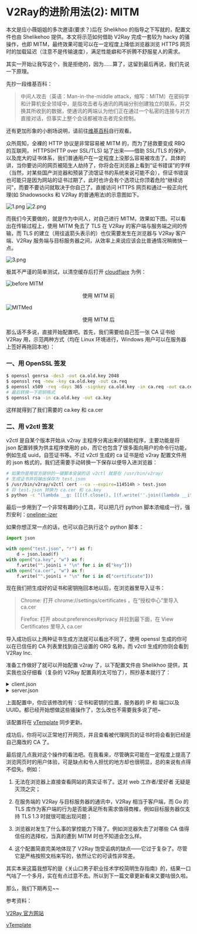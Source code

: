 V2Ray的进阶用法(2): MITM
===================

本文是应小薇姐姐的多次邀请(要求？)后在 Shelikhoo 的指导之下写就的，配置文件也由 Shelikehoo 提供。本文将示范如何借助 V2Ray 完成一套较为 hacky 的骚操作，也即 MITM，最终效果可能可以在一定程度上降低浏览器浏览 HTTPS 网页时的加载延迟（注意不是传输速度），满足性能癖和不折腾不舒服星人的需求。

其实一开始让我写这个，我是拒绝的，因为……算了，这留到最后再说，我们先说一下原理。

先抄一段维基百科：

> 中间人攻击（英语：Man-in-the-middle attack，缩写：MITM）在密码学和计算机安全领域中，是指攻击者与通讯的两端分别创建独立的联系，并交换其所收到的数据，使通讯的两端认为他们正在通过一个私密的连接与对方直接对话，但事实上整个会话都被攻击者完全控制。

还有更加形象的小剧场说明，请前往[维基百科](https://zh.wikipedia.org/wiki/%E4%B8%AD%E9%97%B4%E4%BA%BA%E6%94%BB%E5%87%BB#%E6%94%BB%E5%87%BB%E7%A4%BA%E4%BE%8B)自行观看。

众所周知，全裸的 HTTP 协议是非常容易被 MITM 的，而为了拯救要变成 RBQ 的互联网， HTTPS(HTTP over SSL/TLS) 站了出来——借助 SSL/TLS 的保护，以及庞大的证书体系，我们普通用户在一定程度上没那么容易被攻击了。具体的讲，当你要访问的网页被陌生人劫持了，你将会在浏览器上看到“证书错误”的字样（当然，对某些国产浏览器和预装了流氓证书的系统来说可能不会），但证书错误也可能只是因为网站的证书过期了，此时也许会有个选项让你顶着危险“继续访问”，而要不要访问就取决于你自己了。直接访问 HTTPS 网页和通过一般正向代理(如 Shadowsocks 和 V2Ray 的普通用法)的示意图如下。

![1.png](https://i.yusa.me/B2ugNJD3BxMp.png)
![2.png](https://i.yusa.me/b0CAoq6j6mW8.png)

而我们今天要做的，就是作为中间人，对自己进行 MITM，效果如下图。可以看出在传输过程上，使用 MITM 免去了 TLS 在 V2Ray 的客户端与服务端之间的传输，而 TLS 的建立（用往返箭头表示的）也仅需要发生在浏览器与 V2Ray 客户端、V2Ray 服务端与目标服务器之间，从效率上来说应该会比普通情况稍微快一点。

![3.png](https://i.yusa.me/g1FzzJMb9z9x.png)

极其不严谨的简单测试，以清空缓存后打开 [cloudflare](https://cloudflare.com) 为例：

![before MITM](https://i.yusa.me/KJtAG4OPdvvM.png)
<center>使用 MITM 前</center>

![MITMed](https://i.yusa.me/4rCQL0xepJgz.png)
<center>使用 MITM 后</center>

那么话不多说，直接开始配置吧。首先，我们需要给自己签一张 CA 证书给 V2Ray 用，示范两种方式（均在 Linux 环境进行，Windows 用户可以在服务器上签好再拖回本地）：

### 一、用 OpenSSL 签发

```bash
$ openssl genrsa -des3 -out ca.old.key 2048
$ openssl req -new -key ca.old.key -out ca.req
$ openssl x509 -req -days 365 -signkey ca.old.key -in ca.req -out ca.cer
# 最后转换一下密钥格式
$ openssl rsa -in ca.old.key -out ca.key
```

这样就得到了我们需要的 ca.key 和 ca.cer

### 二、用 v2ctl 签发

v2ctl 是自某个版本开始从 v2ray 主程序分离出来的辅助程序，主要功能是将 json 配置转换为供主程序使用的 pb，而它也包含了很多面向用户的命令行功能，例如生成 uuid，自签证书等。不过 v2ctl 生成的 ca 证书是给 v2ray 配置文件用的 json 格式的，我们还需要手动转换一下保存以便导入进浏览器：

```bash
# 如果你是用官方提供的一键脚本安装的话 v2ctl 就是在 /usr/bin/v2ray/
# 生成证书并将输出保存为 test.json
$ /usr/bin/v2ray/v2ctl cert --ca --expire=114514h > test.json
# 将 test.json 转换为 ca.cer 和 ca.key
$ python -c "(lambda __g: [[[(f.close(), [(f.write(''.join((lambda __iter, __l: ((__l['i'] + '\n') for __l['i'] in __iter))(d['key'], {}))), (f.close(), [(f.write(''.join((lambda __iter, __l: ((__l['i'] + '\n') for __l['i'] in __iter))(d['certificate'], {}))), (f.close(), None)[1])[1] for __g['f'] in [(open('ca.cer', 'w'))]][0])[1])[1] for __g['f'] in [(open('ca.key', 'w'))]][0])[1] for __g['d'] in [(json.load(f))]][0] for __g['f'] in [(open('test.json', 'r'))]][0] for __g['json'] in [(__import__('json', __g, __g))]][0])(globals())"
```

最后一步用到了一个非常有趣的小工具，可以把几行 python 脚本浓缩成一行，强烈安利：[oneliner-izer](http://www.onelinerizer.com/)

如果你想正常一点的话，也可以自己执行这个 python 脚本：

```python
import json

with open("test.json", "r") as f:
    d = json.load(f)
with open("ca.key", "w") as f:
    f.write("".join(i + "\n" for i in d["key"]))
with open("ca.cer", "w") as f:
    f.write("".join(i + "\n" for i in d["certificate"]))
```

现在我们把生成好的证书和密钥拖回本地以后，在浏览器里导入证书：

> Chrome: 打开 chrome://settings/certificates ，在“授权中心”里导入 ca.cer
>
> Firefox: 打开 about:preferences#privacy 并拉到最下面，在 View Certificates 里导入 ca.cer

导入成功后以上两种证书生成方法就可以看出不同了，使用 openssl 生成的你可以在已信任的 CA 列表里找到自己设置的 ORG 名称，而 v2ctl 生成的你则会看到 V2Ray Inc.

准备工作做好了就可以开始配置 v2ray 了，以下配置文件由 Shelikhoo 提供，其实我也没仔细看（复杂的 V2Ray 配置真的太可怕了），照抄基本就行了：

<details markdown="1"><summary>client.json</summary>

```json
{
  "inbound": {
    "allowPassive": true,
    "listen": "127.0.0.1",
    "port": 10854,
    "protocol": "socks",
    "settings": {
      "auth": "noauth",
      "udp": true
    },
    "tag": "vanillas"
  },
  "inboundDetour": [
    {
      "listen": "127.0.0.1",
      "port": 10855,
      "protocol": "http",
      "settings": {},
      "tag": "vanilla"
    },
    {
      "listen": "0.0.0.0",
      "port": 10856,
      "tag": "mitm",
      "protocol": "dokodemo-door",
      "settings": {
        "network": "tcp",
        "timeout": 0,
        "address": "kiri.moe",
        "port": 443,
        "followRedirect": true
      },
      "streamSettings": {
        "security": "tls",
        "tlsSettings": {
          "allowInsecure": false,
          "alpn": [
            "http/1.1"
          ],
          "certificates": [
            {
              "usage": "issue",
              "alpn": [
                "http/1.1"
              ],
              "certificateFile": "/path/to/ca.cer",
              "keyFile": "/path/to/ca.key"
            }
          ]
        }
      },
      "sniffing": {
        "enabled": false,
        "destOverride": [
          "http",
          "tls"
        ]
      }
    }
  ],
  "log": {
    "access": "",
    "error": "",
    "loglevel": "info"
  },
  "outbound": {
    "mux": {
      "enabled": true
    },
    "protocol": "vmess",
    "proxySettings": {
      "tag": "proxy"
    },
    "settings": {
      "vnext": [
        {
          "address": "YOUR_IP",
          "port": 11451,
          "users": [
            {
              "alterId": 16,
              "id": "b4fe5665-cebe-d292-0e66-9139958200f4",
              "level": 0,
              "security": "auto"
            }
          ]
        }
      ]
    },
    "streamSettings": {
      "network": "tcp",
      "security": "none"
    }
  },
  "outboundDetour": [
    {
      "protocol": "freedom",
      "settings": {},
      "tag": "direct"
    },
    {
      "protocol": "freedom",
      "settings": {
        "redirect": "127.0.0.1:10856"
      },
      "tag": "reentry"
    },
    {
      "mux": {
        "enabled": true
      },
      "protocol": "vmess",
      "proxySettings": {
        "tag": "proxy"
      },
      "settings": {
        "vnext": [
          {
            "address": "YOUR_IP",
            "port": 11452,
            "users": [
              {
                "alterId": 16,
                "id": "b4fe5665-cebe-d292-0e66-9139958200f4",
                "level": 0,
                "security": "auto"
              }
            ]
          }
        ]
      },
      "streamSettings": {
        "network": "tcp",
        "security": "none"
      },
      "tag": "notouch"
    }
  ],
  "routing": {
    "settings": {
      "rules": [
        {
          "ip": [
            "0.0.0.0/8",
            "10.0.0.0/8",
            "100.64.0.0/10",
            "127.0.0.0/8",
            "169.254.0.0/16",
            "172.16.0.0/12",
            "192.0.0.0/24",
            "192.0.2.0/24",
            "192.168.0.0/16",
            "198.18.0.0/15",
            "198.51.100.0/24",
            "203.0.113.0/24",
            "::1/128",
            "fc00::/7",
            "fe80::/10"
          ],
          "outboundTag": "direct",
          "type": "field"
        },
        {
          "inboundTag": [
            "vanilla",
            "vanillas"
          ],
          "port": "443",
          "outboundTag": "reentry",
          "type": "field"
        },
        {
          "inboundTag": [
            "vanilla",
            "vanillas"
          ],
          "port": "0-442",
          "outboundTag": "notouch",
          "type": "field"
        },
        {
          "inboundTag": [
            "vanilla",
            "vanillas"
          ],
          "port": "444-65535",
          "outboundTag": "notouch",
          "type": "field"
        }
      ]
    },
    "strategy": "rules"
  }
}
```

</details>

<details markdown="1"><summary>server.json</summary>

```json
{
  "inbound": {
    "allowPassive": true,
    "port": 11451,
    "protocol": "vmess",
    "settings": {
      "clients": [
        {
          "alterId": 16,
          "id": "b4fe5665-cebe-d292-0e66-9139958200f4",
          "level": 1,
          "security": "auto"
        }
      ]
    },
    "streamSettings": {
      "network": "tcp",
      "security": "none"
    }
  },
  "inboundDetour": [
    {
      "allowPassive": true,
      "port": 11452,
      "tag": "notouch",
      "protocol": "vmess",
      "settings": {
        "clients": [
          {
            "alterId": 16,
            "id": "b4fe5665-cebe-d292-0e66-9139958200f4",
            "level": 1,
            "security": "auto"
          }
        ]
      },
      "streamSettings": {
        "network": "tcp",
        "security": "none"
      }
    }
  ],
  "log": {
    "access": "",
    "error": "",
    "loglevel": "info"
  },
  "outbound": {
    "protocol": "freedom",
    "settings": {
      "domainStrategy": "AsIs",
      "timeout": 0
    },
    "streamSettings": {
      "security": "tls",
      "tlsSettings": {
        "allowInsecure": false,
        "alpn": [
          "http/1.1"
        ]
      }
    }
  },
  "outboundDetour": [
    {
      "protocol": "blackhole",
      "settings": {},
      "tag": "blocked"
    },
    {
      "protocol": "freedom",
      "tag": "nointercept",
      "settings": {
        "domainStrategy": "AsIs",
        "timeout": 0
      },
      "streamSettings": {
        "security": "none"
      }
    }
  ],
  "routing": {
    "settings": {
      "rules": [
        {
          "ip": [
            "0.0.0.0/8",
            "10.0.0.0/8",
            "100.64.0.0/10",
            "127.0.0.0/8",
            "169.254.0.0/16",
            "172.16.0.0/12",
            "192.0.0.0/24",
            "192.0.2.0/24",
            "192.168.0.0/16",
            "198.18.0.0/15",
            "198.51.100.0/24",
            "203.0.113.0/24",
            "::1/128",
            "fc00::/7",
            "fe80::/10"
          ],
          "outboundTag": "blocked",
          "type": "field"
        },
        {
          "inboundTag": [
            "notouch"
          ],
          "outboundTag": "nointercept",
          "type": "field"
        }
      ]
    },
    "strategy": "rules"
  }
}

```

</details>

上面配置中，你应该修改的有：证书和密钥的位置，服务器的 IP 和 端口以及 UUID。都已经开始想做这些骚操作了，怎么改也不需要我多说了吧~

该配置将在 [vTemplate](https://git.io/kiri) 同步更新。

成功后，你将可以正常地打开网页，并且查看被代理网页的证书时将会看到已经是自己魔改的 CA 了。

最后提几点我对这个操作的看法吧。在我看来，尽管确实可能在一定程度上提高了浏览网页时的用户体验，可是缺点和令人担忧的地方却也很明显，总的来说有点得不偿失。例如：

1. 无法在浏览器上直接查看网站的真实证书了。这对 web 工作者/爱好者 无疑是灭顶之灾；

2. 在服务端的 V2Ray 与目标服务器的通讯中，V2Ray 相当于客户端，而 Go 的 TLS 库作为客户端的行为是否能满足所有需求值得商榷，例如目标服务器仅支持 TLS 1.3 时就很可能出现问题；

3. 浏览器对发生了什么事的掌控能力下降了。例如浏览器失去了对哪些 CA 值得信任的选择权，当真的遭到 MITM 时也不知道会怎么样。

4. 这个配置简直完美地体现了 V2Ray 饱受诟病的缺点——它过于复杂了。尽管它是严格按照文档来写的，依然让它的可读性非常差。

其实本来这篇我想写的是《关山口男子职业技术学校简明生存指南》的，结果一口气咕了一个多月，实在有点过意不去。所以到下一篇文章更新看来又要咕很久啦。

那么，我们下期再见~~

参考资料：

[V2Ray 官方网站](https://v2ray.com)

[vTemplate](https://git.io/kiri)